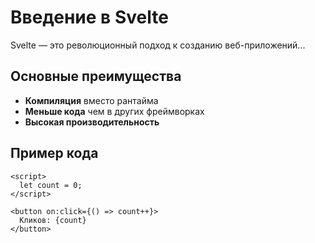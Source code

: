 # Введение в Svelte

Svelte — это революционный подход к созданию веб-приложений...

## Основные преимущества

- **Компиляция** вместо рантайма
- **Меньше кода** чем в других фреймворках
- **Высокая производительность**

## Пример кода

```svelte
<script>
  let count = 0;
</script>

<button on:click={() => count++}>
  Кликов: {count}
</button>
